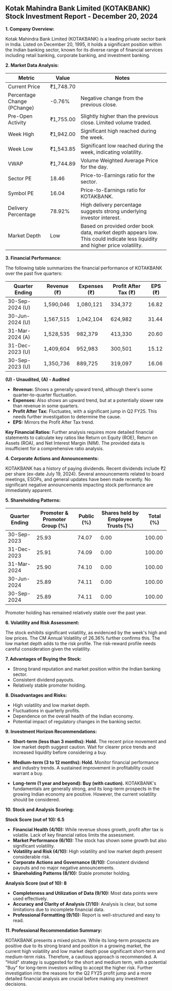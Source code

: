## Kotak Mahindra Bank Limited (KOTAKBANK) Stock Investment Report - December 20, 2024

**1. Company Overview:**

Kotak Mahindra Bank Limited (KOTAKBANK) is a leading private sector bank in India.  Listed on December 20, 1995, it holds a significant position within the Indian banking sector, known for its diverse range of financial services including retail banking, corporate banking, and investment banking.

**2. Market Data Analysis:**

| Metric                     | Value          | Notes                                                              |
|-----------------------------|-----------------|----------------------------------------------------------------------|
| Current Price               | ₹1,748.70       |                                                                      |
| Percentage Change (PChange) | -0.76%          | Negative change from the previous close.                             |
| Pre-Open Activity          | ₹1,755.00       | Slightly higher than the previous close.  Limited volume traded.     |
| Week High                    | ₹1,942.00       | Significant high reached during the week.                           |
| Week Low                     | ₹1,543.85       | Significant low reached during the week, indicating volatility.      |
| VWAP                        | ₹1,744.89       | Volume Weighted Average Price for the day.                           |
| Sector PE                   | 18.46           | Price-to-Earnings ratio for the sector.                             |
| Symbol PE                   | 16.04           | Price-to-Earnings ratio for KOTAKBANK.                              |
| Delivery Percentage         | 78.92%          | High delivery percentage suggests strong underlying investor interest. |
| Market Depth                | Low              | Based on provided order book data, market depth appears low.  This could indicate less liquidity and higher price volatility. |


**3. Financial Performance:**

The following table summarizes the financial performance of KOTAKBANK over the past five quarters:

| Quarter Ending      | Revenue (₹)      | Expenses (₹)     | Profit After Tax (₹) | EPS (₹)  |
|----------------------|-----------------|-----------------|-----------------------|---------|
| 30-Sep-2024 (U)     | 1,590,046       | 1,080,121       | 334,372               | 16.82   |
| 30-Jun-2024 (U)     | 1,567,515       | 1,042,104       | 624,982               | 31.44   |
| 31-Mar-2024 (A)     | 1,528,535       | 982,379        | 413,330               | 20.60   |
| 31-Dec-2023 (U)     | 1,409,604       | 952,983        | 300,501               | 15.12   |
| 30-Sep-2023 (U)     | 1,350,736       | 889,725        | 319,097               | 16.06   |

**(U) - Unaudited, (A) - Audited**

* **Revenue:** Shows a generally upward trend, although there's some quarter-to-quarter fluctuation.
* **Expenses:** Also shows an upward trend, but at a potentially slower rate than revenue in some quarters.
* **Profit After Tax:** Fluctuates, with a significant jump in Q2 FY25.  This needs further investigation to determine the cause.
* **EPS:** Mirrors the Profit After Tax trend.

**Key Financial Ratios:**  Further analysis requires more detailed financial statements to calculate key ratios like Return on Equity (ROE), Return on Assets (ROA), and Net Interest Margin (NIM).  The provided data is insufficient for a comprehensive ratio analysis.

**4. Corporate Actions and Announcements:**

KOTAKBANK has a history of paying dividends.  Recent dividends include ₹2 per share (ex-date July 19, 2024).  Several announcements related to board meetings, ESOPs, and general updates have been made recently.  No significant negative announcements impacting stock performance are immediately apparent.

**5. Shareholding Patterns:**

| Quarter Ending | Promoter & Promoter Group (%) | Public (%) | Shares held by Employee Trusts (%) | Total (%) |
|-----------------|-----------------------------|------------|---------------------------------|-----------|
| 30-Sep-2023     | 25.93                        | 74.07      | 0.00                           | 100.00    |
| 31-Dec-2023     | 25.91                        | 74.09      | 0.00                           | 100.00    |
| 31-Mar-2024     | 25.90                        | 74.10      | 0.00                           | 100.00    |
| 30-Jun-2024     | 25.89                        | 74.11      | 0.00                           | 100.00    |
| 30-Sep-2024     | 25.89                        | 74.11      | 0.00                           | 100.00    |

Promoter holding has remained relatively stable over the past year.

**6. Volatility and Risk Assessment:**

The stock exhibits significant volatility, as evidenced by the week's high and low prices.  The CM Annual Volatility of 26.36% further confirms this.  The low market depth adds to the risk profile.  The risk-reward profile needs careful consideration given the volatility.

**7. Advantages of Buying the Stock:**

* Strong brand reputation and market position within the Indian banking sector.
* Consistent dividend payouts.
* Relatively stable promoter holding.

**8. Disadvantages and Risks:**

* High volatility and low market depth.
* Fluctuations in quarterly profits.
* Dependence on the overall health of the Indian economy.
* Potential impact of regulatory changes in the banking sector.

**9. Investment Horizon Recommendations:**

* **Short-term (less than 3 months): Hold.** The recent price movement and low market depth suggest caution.  Wait for clearer price trends and increased liquidity before considering a buy.

* **Medium-term (3 to 12 months): Hold.**  Monitor financial performance and industry trends.  A sustained improvement in profitability could warrant a buy.

* **Long-term (1 year and beyond): Buy (with caution).**  KOTAKBANK's fundamentals are generally strong, and its long-term prospects in the growing Indian economy are positive. However, the current volatility should be considered.


**10. Stock and Analysis Scoring:**

**Stock Score (out of 10): 6.5**

* **Financial Health (4/10):**  While revenue shows growth, profit after tax is volatile.  Lack of key financial ratios limits the assessment.
* **Market Performance (6/10):**  The stock has shown some growth but also significant volatility.
* **Volatility and Risk (4/10):** High volatility and low market depth present considerable risk.
* **Corporate Actions and Governance (8/10):** Consistent dividend payouts and no major negative announcements.
* **Shareholding Patterns (8/10):** Stable promoter holding.

**Analysis Score (out of 10): 8**

* **Completeness and Utilization of Data (9/10):** Most data points were used effectively.
* **Accuracy and Clarity of Analysis (7/10):** Analysis is clear, but some limitations due to incomplete financial data.
* **Professional Formatting (9/10):** Report is well-structured and easy to read.


**11. Professional Recommendation Summary:**

KOTAKBANK presents a mixed picture. While its long-term prospects are positive due to its strong brand and position in a growing market, the current high volatility and low market depth pose significant short-term and medium-term risks.  Therefore, a cautious approach is recommended.  A "Hold" strategy is suggested for the short and medium term, with a potential "Buy" for long-term investors willing to accept the higher risk.  Further investigation into the reasons for the Q2 FY25 profit jump and a more detailed financial analysis are crucial before making any investment decisions.
